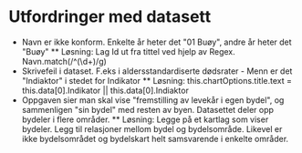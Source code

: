 # Utfordringer med datasett
* Navn er ikke konform. Enkelte år heter det "01 Buøy", andre år heter det "Buøy"
** Løsning: Lag Id ut fra tittel ved hjelp av Regex. Navn.match(/^(\d+)/g)
* Skrivefeil i dataset. F.eks i aldersstandardiserte dødsrater - Menn er det "Indiaktor" i stedet for Indikator
** Løsning: this.chartOptions.title.text = this.data[0].Indikator || this.data[0].Indiaktor
* Oppgaven sier man skal vise "fremstilling av levekår i egen bydel", og sammenligen "sin bydel" med resten av byen. Datasettet deler opp bydeler i flere områder.
** Løsning: Legge på et kartlag som viser bydeler. Legg til relasjoner mellom bydel og bydelsområde. Likevel er ikke bydelsområdet og bydelskart helt samsvarende i enkelte områder.